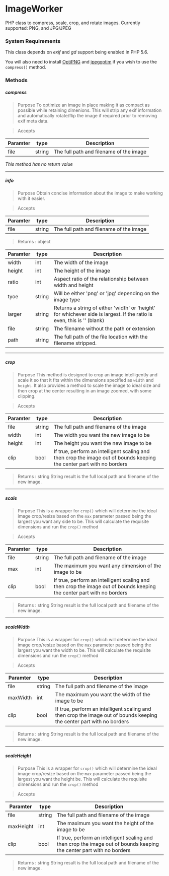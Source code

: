 # ImageWorker
PHP class to compress, scale, crop, and rotate images. Currently supported: PNG, and JPG/JPEG

### System Requirements

This class depends on *exif* and *gd* support being enabled in PHP 5.6.

You will also need to install [OptiPNG](http://optipng.sourceforge.net/) and [jpegoptim](https://github.com/tjko/jpegoptim) if you wish to use the `compress()` method.


### Methods

##### compress
> Purpose
To optimize an image in place making it as compact as possible while retaining dimenions. This will strip any exif information and automatically rotate/flip the image if required prior to removing exif meta data.

> Accepts

|Paramter|type|Description|
|---|---|---|
|file|string|The full path and filename of the image|

_This method has no return value_

----
##### info
> Purpose
Obtain concise information about the image to make working with it easier.

> Accepts 

|Paramter|type|Description|
|---|---|---|
|file|string|The full path and filename of the image|

> Returns : object

|Paramter|type|Description|
|---|---|---|
|width|int|The width of the image|
|height|int|The height of the image|
|ratio|int|Aspect ratio of the relationship between width and height|
|tyoe|string|Will be either 'png' or 'jpg' depending on the image type|
|larger|string|Returns a string of either 'width' or 'height' for whichever side is largest. If the ratio is even, this is '' (blank)|
|file|string|The filename without the path or extension|
|path|string|The full path of the file location with the filename stripped.|

----

##### crop
> Purpose
This method is designed to crop an image intelligently and scale it so that it fits within the dimensions specified as `width` and `height`. It also provides a method to scale the image to ideal size and then crop at the center resulting in an image zoomed, with some clipping.

> Accepts 

|Paramter|type|Description|
|---|---|---|
|file|string|The full path and filename of the image|
|width|int|The width you want the new image to be|
|height|int|The height you want the new image to be|
|clip|bool|If true, perform an intelligent scaling and then crop the image out of bounds keeping the center part with no borders|

> Returns : string
String result is the full local path and filename of the new image.

----

##### scale
> Purpose
This is a wrapper for `crop()` which will determine the ideal image crop/resize based on the `max` parameter passed being the largest you want any side to be. This will calculate the requisite dimensions and run the `crop()` method

> Accepts 

|Paramter|type|Description|
|---|---|---|
|file|string|The full path and filename of the image|
|max|int|The maximum you want any dimension of the image to be|
|clip|bool|If true, perform an intelligent scaling and then crop the image out of bounds keeping the center part with no borders|

> Returns : string
String result is the full local path and filename of the new image.

----

##### scaleWidth
> Purpose
This is a wrapper for `crop()` which will determine the ideal image crop/resize based on the `max` parameter passed being the largest you want the width to be. This will calculate the requisite dimensions and run the `crop()` method

> Accepts 

|Paramter|type|Description|
|---|---|---|
|file|string|The full path and filename of the image|
|maxWidth|int|The maximum you want the width of the image to be|
|clip|bool|If true, perform an intelligent scaling and then crop the image out of bounds keeping the center part with no borders|

> Returns : string
String result is the full local path and filename of the new image.

----

##### scaleHeight
> Purpose
This is a wrapper for `crop()` which will determine the ideal image crop/resize based on the `max` parameter passed being the largest you want the height be. This will calculate the requisite dimensions and run the `crop()` method

> Accepts 

|Paramter|type|Description|
|---|---|---|
|file|string|The full path and filename of the image|
|maxHeight|int|The maximum you want the height of the image to be|
|clip|bool|If true, perform an intelligent scaling and then crop the image out of bounds keeping the center part with no borders|

> Returns : string
String result is the full local path and filename of the new image.
